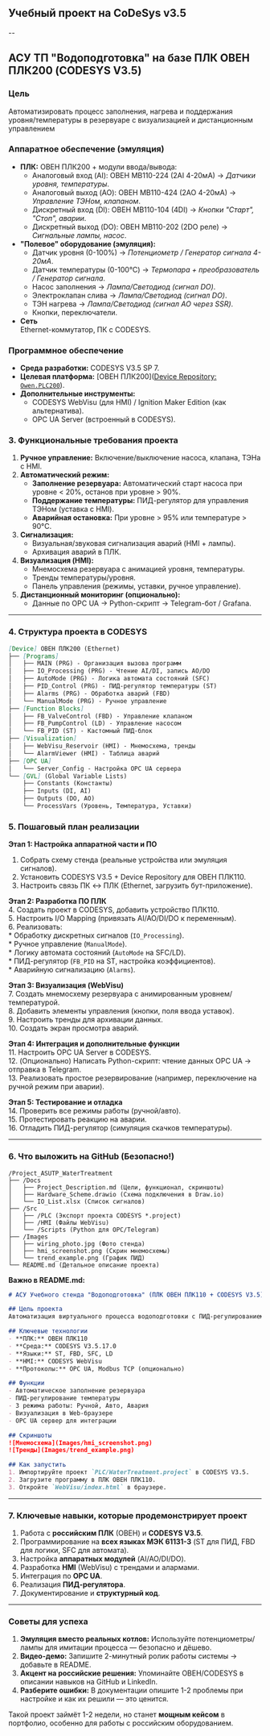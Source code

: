 ## Учебный проект на CoDeSys v3.5
--
## **АСУ ТП "Водоподготовка" на базе ПЛК ОВЕН ПЛК200 (CODESYS V3.5)**

### **Цель**
Автоматизировать процесс заполнения, нагрева и поддержания уровня/температуры в резервуаре с визуализацией и дистанционным управлением

### **Аппаратное обеспечение (эмуляция)**
*   **ПЛК:** ОВЕН ПЛК200 + модули ввода/вывода:
    *   Аналоговый вход (AI): ОВЕН МВ110-224 (2AI 4-20мА) → *Датчики уровня, температуры*.
    *   Аналоговый выход (AO): ОВЕН МВ110-424 (2AO 4-20мА) → *Управление ТЭНом, клапаном*.
    *   Дискретный вход (DI): ОВЕН МВ110-104 (4DI) → *Кнопки "Старт", "Стоп", аварии*.
    *   Дискретный выход (DO): ОВЕН МВ110-202 (2DO реле) → *Сигнальные лампы, насос*.
*   **"Полевое" оборудование (эмуляция):**
    *   Датчик уровня (0-100%) → *Потенциометр / Генератор сигнала 4-20мА*.
    *   Датчик температуры (0-100°C) → *Термопара + преобразователь / Генератор сигнала*.
    *   Насос заполнения → *Лампа/Светодиод (сигнал DO)*.
    *   Электроклапан слива → *Лампа/Светодиод (сигнал DO)*.
    *   ТЭН нагрева → *Лампа/Светодиод (сигнал AO через SSR)*.
    *   Кнопки, переключатели.
*   **Сеть** \
Ethernet-коммутатор, ПК с CODESYS.

### **Программное обеспечение**
*   **Среда разработки:** CODESYS V3.5 SP 7.
*   **Целевая платформа:** [ОВЕН ПЛК200]([Device Repository: `Owen.PLC200`](https://owen.ru/product/plk200)).
*   **Дополнительные инструменты:**  
    *   CODESYS WebVisu (для HMI) / Ignition Maker Edition (как альтернатива).
    *   OPC UA Server (встроенный в CODESYS).

### **3. Функциональные требования проекта**
1.  **Ручное управление:** Включение/выключение насоса, клапана, ТЭНа с HMI.
2.  **Автоматический режим:**
    *   **Заполнение резервуара:** Автоматический старт насоса при уровне < 20%, останов при уровне > 90%.
    *   **Поддержание температуры:** ПИД-регулятор для управления ТЭНом (уставка с HMI).
    *   **Аварийная остановка:** При уровне > 95% или температуре > 90°C.
3.  **Сигнализация:**  
    *   Визуальная/звуковая сигнализация аварий (HMI + лампы).
    *   Архивация аварий в ПЛК.
4.  **Визуализация (HMI):**  
    *   Мнемосхема резервуара с анимацией уровня, температуры.
    *   Тренды температуры/уровня.
    *   Панель управления (режимы, уставки, ручное управление).
5.  **Дистанционный мониторинг (опционально):**  
    *   Данные по OPC UA → Python-скрипт → Telegram-бот / Grafana.

---

### **4. Структура проекта в CODESYS**
```markdown
[Device] ОВЕН ПЛК200 (Ethernet)
├── [Programs]
│   ├── MAIN (PRG) - Организация вызова программ
│   ├── IO_Processing (PRG) - Чтение AI/DI, запись AO/DO
│   ├── AutoMode (PRG) - Логика автомата состояний (SFC)
│   ├── PID_Control (PRG) - ПИД-регулятор температуры (ST)
│   ├── Alarms (PRG) - Обработка аварий (FBD)
│   └── ManualMode (PRG) - Ручное управление
├── [Function Blocks]
│   ├── FB_ValveControl (FBD) - Управление клапаном
│   ├── FB_PumpControl (LD) - Управление насосом
│   └── FB_PID (ST) - Кастомный ПИД-блок
├── [Visualization]
│   ├── WebVisu_Reservoir (HMI) - Мнемосхема, тренды
│   └── AlarmViewer (HMI) - Таблица аварий
├── [OPC UA]
│   └── Server_Config - Настройка OPC UA сервера
└── [GVL] (Global Variable Lists)
    ├── Constants (Константы)
    ├── Inputs (DI, AI)
    ├── Outputs (DO, AO)
    └── ProcessVars (Уровень, Температура, Уставки)
```

### **5. Пошаговый план реализации**
**Этап 1: Настройка аппаратной части и ПО**  
1.  Собрать схему стенда (реальные устройства или эмуляция сигналов).  
2.  Установить CODESYS V3.5 + Device Repository для ОВЕН ПЛК110.  
3.  Настроить связь ПК ↔ ПЛК (Ethernet, загрузить бут-приложение).  

**Этап 2: Разработка ПО ПЛК**  
4.  Создать проект в CODESYS, добавить устройство ПЛК110.  
5.  Настроить I/O Mapping (привязать AI/AO/DI/DO к переменным).  
6.  Реализовать:  
    *   Обработку дискретных сигналов (`IO_Processing`).  
    *   Ручное управление (`ManualMode`).  
    *   Логику автомата состояний (`AutoMode` на SFC/LD).  
    *   ПИД-регулятор (`FB_PID` на ST, настройка коэффициентов).  
    *   Аварийную сигнализацию (`Alarms`).  

**Этап 3: Визуализация (WebVisu)**  
7.  Создать мнемосхему резервуара с анимированным уровнем/температурой.  
8.  Добавить элементы управления (кнопки, поля ввода уставок).  
9.  Настроить тренды для архивации данных.  
10. Создать экран просмотра аварий.  

**Этап 4: Интеграция и дополнительные функции**  
11. Настроить OPC UA Server в CODESYS.  
12. (Опционально) Написать Python-скрипт: чтение данных OPC UA → отправка в Telegram.  
13. Реализовать простое резервирование (например, переключение на ручной режим при аварии).  

**Этап 5: Тестирование и отладка**  
14. Проверить все режимы работы (ручной/авто).  
15. Протестировать реакцию на аварии.  
16. Отладить ПИД-регулятор (симуляция скачков температуры).  

---

### **6. Что выложить на GitHub (Безопасно!)**
```
/Project_ASUTP_WaterTreatment
├── /Docs
│   ├── Project_Description.md (Цели, функционал, скриншоты)
│   ├── Hardware_Scheme.drawio (Схема подключения в Draw.io)
│   └── IO_List.xlsx (Список сигналов)
├── /Src
│   ├── /PLC (Экспорт проекта CODESYS *.project)
│   ├── /HMI (Файлы WebVisu)
│   └── /Scripts (Python для OPC/Telegram)
├── /Images
│   ├── wiring_photo.jpg (Фото стенда)
│   ├── hmi_screenshot.png (Скрин мнемосхемы)
│   └── trend_example.png (График ПИД)
└── README.md (Детальное описание проекта)
```

**Важно в README.md:**  
```markdown
# АСУ Учебного стенда "Водоподготовка" (ПЛК ОВЕН ПЛК110 + CODESYS V3.5)

## Цель проекта
Автоматизация виртуального процесса водоподготовки с ПИД-регулированием, аварийной сигнализацией и визуализацией.

## Ключевые технологии
- **ПЛК:** ОВЕН ПЛК110
- **Среда:** CODESYS V3.5.17.0
- **Языки:** ST, FBD, SFC, LD
- **HMI:** CODESYS WebVisu
- **Протоколы:** OPC UA, Modbus TCP (опционально)

## Функции
- Автоматическое заполнение резервуара
- ПИД-регулирование температуры
- 3 режима работы: Ручной, Авто, Авария
- Визуализация в Web-браузере
- OPC UA сервер для интеграции

## Скриншоты
![Мнемосхема](Images/hmi_screenshot.png)
![Тренды](Images/trend_example.png)

## Как запустить
1. Импортируйте проект `PLC/WaterTreatment.project` в CODESYS V3.5.
2. Загрузите программу в ПЛК ОВЕН ПЛК110.
3. Откройте `WebVisu/index.html` в браузере.
```

---

### **7. Ключевые навыки, которые продемонстрирует проект**
1.  Работа с **российским ПЛК** (ОВЕН) и **CODESYS V3.5**.  
2.  Программирование на **всех языках МЭК 61131-3** (ST для ПИД, FBD для логики, SFC для автомата).  
3.  Настройка **аппаратных модулей** (AI/AO/DI/DO).  
4.  Разработка **HMI** (WebVisu) с трендами и алармами.  
5.  Интеграция по **OPC UA**.  
6.  Реализация **ПИД-регулятора**.  
7.  Документирование и **структурный код**.  

---

### **Советы для успеха**
1.  **Эмуляция вместо реальных котлов:** Используйте потенциометры/лампы для имитации процесса — безопасно и дёшево.  
2.  **Видео-демо:** Запишите 2-минутный ролик работы системы → добавьте в README.  
3.  **Акцент на российские решения:** Упоминайте ОВЕН/CODESYS в описании навыков на GitHub и LinkedIn.  
4.  **Разберите ошибки:** В документации опишите 1-2 проблемы при настройке и как их решили — это ценится.  

Такой проект займёт 1-2 недели, но станет **мощным кейсом** в портфолио, особенно для работы с российским оборудованием.
